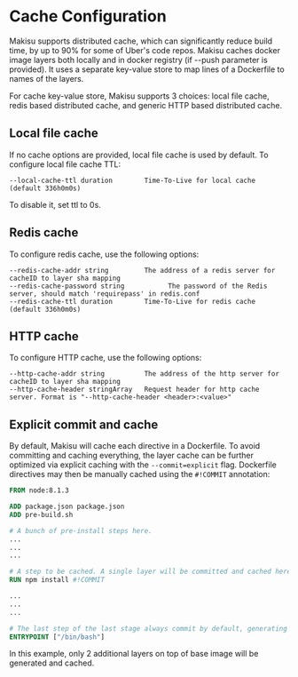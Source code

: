 # Cache Configuration

Makisu supports distributed cache, which can significantly reduce build time, by up to 90% for some of Uber's code repos.
Makisu caches docker image layers both locally and in docker registry (if --push parameter is provided).
It uses a separate key-value store to map lines of a Dockerfile to names of the layers.

For cache key-value store, Makisu supports 3 choices:
local file cache, redis based distributed cache, and generic HTTP based distributed cache.

## Local file cache

If no cache options are provided, local file cache is used by default.
To configure local file cache TTL:
```
--local-cache-ttl duration        Time-To-Live for local cache (default 336h0m0s)
```
To disable it, set ttl to 0s.

## Redis cache

To configure redis cache, use the following options:
```
--redis-cache-addr string         The address of a redis server for cacheID to layer sha mapping
--redis-cache-password string           The password of the Redis server, should match 'requirepass' in redis.conf
--redis-cache-ttl duration        Time-To-Live for redis cache (default 336h0m0s)
```

## HTTP cache

To configure HTTP cache, use the following options:
```
--http-cache-addr string          The address of the http server for cacheID to layer sha mapping
--http-cache-header stringArray   Request header for http cache server. Format is "--http-cache-header <header>:<value>"
```

## Explicit commit and cache

By default, Makisu will cache each directive in a Dockerfile. To avoid committing and caching everything, the layer cache can be further optimized via explicit caching with the `--commit=explicit` flag.
Dockerfile directives may then be manually cached using the `#!COMMIT` annotation:

```Dockerfile
FROM node:8.1.3

ADD package.json package.json
ADD pre-build.sh

# A bunch of pre-install steps here.
...
...
...

# A step to be cached. A single layer will be committed and cached here on top of base image.
RUN npm install #!COMMIT

...
...
...

# The last step of the last stage always commit by default, generating and caching another layer.
ENTRYPOINT ["/bin/bash"]
```

In this example, only 2 additional layers on top of base image will be generated and cached.
